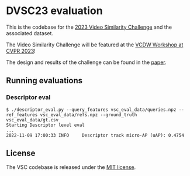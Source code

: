 # DVSC23 evaluation

This is the codebase for the [2023 Video Similarity Challenge](https://sites.google.com/view/vcdw2023/video-similarity-challenge) and
the associated dataset.

The Video Similarity Challenge will be featured at the
[VCDW Workshop at CVPR 2023](https://sites.google.com/view/vcdw2023/video-similarity-challenge)!

The design and results of the challenge can be found in the
[paper](https://drive.google.com/file/d/1MujZDupmVVJC1h9GTU1LS4az-KoqbpZm/view).

## Running evaluations

### Descriptor eval

```
$ ./descriptor_eval.py --query_features vsc_eval_data/queries.npz --ref_features vsc_eval_data/refs.npz --ground_truth vsc_eval_data/gt.csv
Starting Descriptor level eval
...
2022-11-09 17:00:33 INFO     Descriptor track micro-AP (uAP): 0.4754
```


## License

The VSC codebase is released under the [MIT license](LICENSE).
